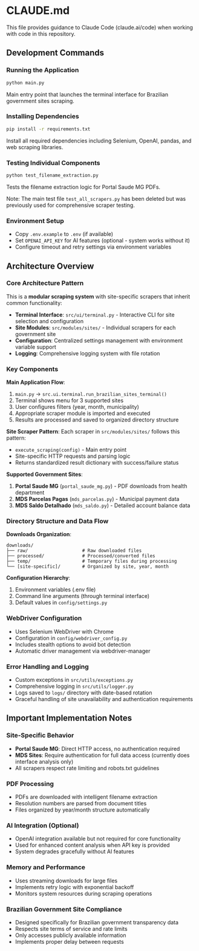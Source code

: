 # CLAUDE.md

This file provides guidance to Claude Code (claude.ai/code) when working with code in this repository.

## Development Commands

### Running the Application
```bash
python main.py
```
Main entry point that launches the terminal interface for Brazilian government sites scraping.

### Installing Dependencies
```bash
pip install -r requirements.txt
```
Install all required dependencies including Selenium, OpenAI, pandas, and web scraping libraries.

### Testing Individual Components
```bash
python test_filename_extraction.py
```
Tests the filename extraction logic for Portal Saude MG PDFs.

Note: The main test file `test_all_scrapers.py` has been deleted but was previously used for comprehensive scraper testing.

### Environment Setup
- Copy `.env.example` to `.env` (if available) 
- Set `OPENAI_API_KEY` for AI features (optional - system works without it)
- Configure timeout and retry settings via environment variables

## Architecture Overview

### Core Architecture Pattern
This is a **modular scraping system** with site-specific scrapers that inherit common functionality:

- **Terminal Interface**: `src/ui/terminal.py` - Interactive CLI for site selection and configuration
- **Site Modules**: `src/modules/sites/` - Individual scrapers for each government site
- **Configuration**: Centralized settings management with environment variable support
- **Logging**: Comprehensive logging system with file rotation

### Key Components

**Main Application Flow**:
1. `main.py` → `src.ui.terminal.run_brazilian_sites_terminal()`
2. Terminal shows menu for 3 supported sites
3. User configures filters (year, month, municipality)
4. Appropriate scraper module is imported and executed
5. Results are processed and saved to organized directory structure

**Site Scraper Pattern**:
Each scraper in `src/modules/sites/` follows this pattern:
- `execute_scraping(config)` - Main entry point
- Site-specific HTTP requests and parsing logic
- Returns standardized result dictionary with success/failure status

**Supported Government Sites**:
1. **Portal Saude MG** (`portal_saude_mg.py`) - PDF downloads from health department
2. **MDS Parcelas Pagas** (`mds_parcelas.py`) - Municipal payment data 
3. **MDS Saldo Detalhado** (`mds_saldo.py`) - Detailed account balance data

### Directory Structure and Data Flow

**Downloads Organization**:
```
downloads/
├── raw/                    # Raw downloaded files
├── processed/              # Processed/converted files  
├── temp/                   # Temporary files during processing
└── [site-specific]/        # Organized by site, year, month
```

**Configuration Hierarchy**:
1. Environment variables (.env file)
2. Command line arguments (through terminal interface)
3. Default values in `config/settings.py`

### WebDriver Configuration
- Uses Selenium WebDriver with Chrome
- Configuration in `config/webdriver_config.py`
- Includes stealth options to avoid bot detection
- Automatic driver management via webdriver-manager

### Error Handling and Logging
- Custom exceptions in `src/utils/exceptions.py`
- Comprehensive logging in `src/utils/logger.py` 
- Logs saved to `logs/` directory with date-based rotation
- Graceful handling of site unavailability and authentication requirements

## Important Implementation Notes

### Site-Specific Behavior
- **Portal Saude MG**: Direct HTTP access, no authentication required
- **MDS Sites**: Require authentication for full data access (currently does interface analysis only)
- All scrapers respect rate limiting and robots.txt guidelines

### PDF Processing
- PDFs are downloaded with intelligent filename extraction
- Resolution numbers are parsed from document titles
- Files organized by year/month structure automatically

### AI Integration (Optional)
- OpenAI integration available but not required for core functionality
- Used for enhanced content analysis when API key is provided
- System degrades gracefully without AI features

### Memory and Performance
- Uses streaming downloads for large files
- Implements retry logic with exponential backoff
- Monitors system resources during scraping operations

### Brazilian Government Site Compliance
- Designed specifically for Brazilian government transparency data
- Respects site terms of service and rate limits
- Only accesses publicly available information
- Implements proper delay between requests
